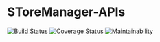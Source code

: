 # SToreManager-APIs
[![Build Status](https://travis-ci.org/MusyokiBryan/SToreManager-APIs.svg?branch=fixes-for-badges-161452294)](https://travis-ci.org/MusyokiBryan/SToreManager-APIs) [![Coverage Status](https://coveralls.io/repos/github/MusyokiBryan/StoreManager-APIv1/badge.svg?branch=tavis-config)](https://coveralls.io/github/MusyokiBryan/StoreManager-APIv1?branch=tavis-config)  [![Maintainability](https://api.codeclimate.com/v1/badges/c63a623d87c2cbf91ddb/maintainability)](https://codeclimate.com/github/MusyokiBryan/SToreManager-APIs/maintainability) 